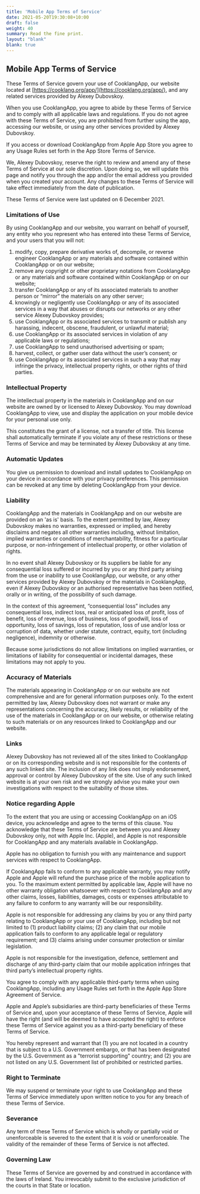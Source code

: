 ```yaml
---
title: 'Mobile App Terms of Service'
date: 2021-05-20T19:30:08+10:00
draft: false
weight: 40
summary: Read the fine print.
layout: "blank"
blank: true
---
```



## Mobile App Terms of Service

These Terms of Service govern your use of CooklangApp, our website located at [https://cooklang.org/app/](https://cooklang.org/app/), and any related services provided by Alexey Dubovskoy.

When you use CooklangApp, you agree to abide by these Terms of Service and to comply with all applicable laws and regulations. If you do not agree with these Terms of Service, you are prohibited from further using the app, accessing our website, or using any other services provided by Alexey Dubovskoy.

If you access or download CooklangApp from Apple App Store you agree to any Usage Rules set forth in the App Store Terms of Service.

We, Alexey Dubovskoy, reserve the right to review and amend any of these Terms of Service at our sole discretion. Upon doing so, we will update this page and notify you through the app and/or the email address you provided when you created your account. Any changes to these Terms of Service will take effect immediately from the date of publication.

These Terms of Service were last updated on 6 December 2021.

### Limitations of Use

By using CooklangApp and our website, you warrant on behalf of yourself, any entity who you represent who has entered into these Terms of Service, and your users that you will not:

1.  modify, copy, prepare derivative works of, decompile, or reverse engineer CooklangApp or any materials and software contained within CooklangApp or on our website;
2.  remove any copyright or other proprietary notations from CooklangApp or any materials and software contained within CooklangApp or on our website;
3.  transfer CooklangApp or any of its associated materials to another person or “mirror” the materials on any other server;
4.  knowingly or negligently use CooklangApp or any of its associated services in a way that abuses or disrupts our networks or any other service Alexey Dubovskoy provides;
5.  use CooklangApp or its associated services to transmit or publish any harassing, indecent, obscene, fraudulent, or unlawful material;
6.  use CooklangApp or its associated services in violation of any applicable laws or regulations;
7.  use CooklangApp to send unauthorised advertising or spam;
8.  harvest, collect, or gather user data without the user’s consent; or
9.  use CooklangApp or its associated services in such a way that may infringe the privacy, intellectual property rights, or other rights of third parties.

### Intellectual Property

The intellectual property in the materials in CooklangApp and on our website are owned by or licensed to Alexey Dubovskoy. You may download CooklangApp to view, use and display the application on your mobile device for your personal use only.

This constitutes the grant of a license, not a transfer of title. This license shall automatically terminate if you violate any of these restrictions or these Terms of Service and may be terminated by Alexey Dubovskoy at any time.

### Automatic Updates

You give us permission to download and install updates to CooklangApp on your device in accordance with your privacy preferences. This permission can be revoked at any time by deleting CooklangApp from your device.

### Liability

CooklangApp and the materials in CooklangApp and on our website are provided on an 'as is' basis. To the extent permitted by law, Alexey Dubovskoy makes no warranties, expressed or implied, and hereby disclaims and negates all other warranties including, without limitation, implied warranties or conditions of merchantability, fitness for a particular purpose, or non-infringement of intellectual property, or other violation of rights.

In no event shall Alexey Dubovskoy or its suppliers be liable for any consequential loss suffered or incurred by you or any third party arising from the use or inability to use CooklangApp, our website, or any other services provided by Alexey Dubovskoy or the materials in CooklangApp, even if Alexey Dubovskoy or an authorised representative has been notified, orally or in writing, of the possibility of such damage.

In the context of this agreement, “consequential loss” includes any consequential loss, indirect loss, real or anticipated loss of profit, loss of benefit, loss of revenue, loss of business, loss of goodwill, loss of opportunity, loss of savings, loss of reputation, loss of use and/or loss or corruption of data, whether under statute, contract, equity, tort (including negligence), indemnity or otherwise.

Because some jurisdictions do not allow limitations on implied warranties, or limitations of liability for consequential or incidental damages, these limitations may not apply to you.

### Accuracy of Materials

The materials appearing in CooklangApp or on our website are not comprehensive and are for general information purposes only. To the extent permitted by law, Alexey Dubovskoy does not warrant or make any representations concerning the accuracy, likely results, or reliability of the use of the materials in CooklangApp or on our website, or otherwise relating to such materials or on any resources linked to CooklangApp and our website.

### Links

Alexey Dubovskoy has not reviewed all of the sites linked to CooklangApp or on its corresponding website and is not responsible for the contents of any such linked site. The inclusion of any link does not imply endorsement, approval or control by Alexey Dubovskoy of the site. Use of any such linked website is at your own risk and we strongly advise you make your own investigations with respect to the suitability of those sites.

### Notice regarding Apple

To the extent that you are using or accessing CooklangApp on an iOS device, you acknowledge and agree to the terms of this clause. You acknowledge that these Terms of Service are between you and Alexey Dubovskoy only, not with Apple Inc. (Apple), and Apple is not responsible for CooklangApp and any materials available in CooklangApp.

Apple has no obligation to furnish you with any maintenance and support services with respect to CooklangApp.

If CooklangApp fails to conform to any applicable warranty, you may notify Apple and Apple will refund the purchase price of the mobile application to you. To the maximum extent permitted by applicable law, Apple will have no other warranty obligation whatsoever with respect to CooklangApp and any other claims, losses, liabilities, damages, costs or expenses attributable to any failure to conform to any warranty will be our responsibility.

Apple is not responsible for addressing any claims by you or any third party relating to CooklangApp or your use of CooklangApp, including but not limited to (1) product liability claims; (2) any claim that our mobile application fails to conform to any applicable legal or regulatory requirement; and (3) claims arising under consumer protection or similar legislation.

Apple is not responsible for the investigation, defence, settlement and discharge of any third-party claim that our mobile application infringes that third party’s intellectual property rights.

You agree to comply with any applicable third-party terms when using CooklangApp, including any Usage Rules set forth in the Apple App Store Agreement of Service.

Apple and Apple’s subsidiaries are third-party beneficiaries of these Terms of Service and, upon your acceptance of these Terms of Service, Apple will have the right (and will be deemed to have accepted the right) to enforce these Terms of Service against you as a third-party beneficiary of these Terms of Service.

You hereby represent and warrant that (1) you are not located in a country that is subject to a U.S. Government embargo, or that has been designated by the U.S. Government as a "terrorist supporting" country; and (2) you are not listed on any U.S. Government list of prohibited or restricted parties.

### Right to Terminate

We may suspend or terminate your right to use CooklangApp and these Terms of Service immediately upon written notice to you for any breach of these Terms of Service.

### Severance

Any term of these Terms of Service which is wholly or partially void or unenforceable is severed to the extent that it is void or unenforceable. The validity of the remainder of these Terms of Service is not affected.

### Governing Law

These Terms of Service are governed by and construed in accordance with the laws of Ireland. You irrevocably submit to the exclusive jurisdiction of the courts in that State or location.
